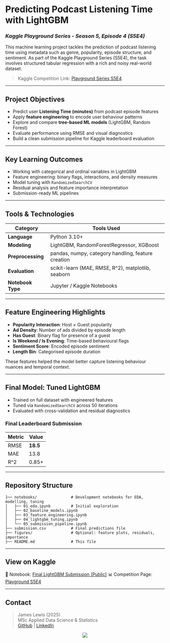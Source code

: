 # Predicting Podcast Listening Time with LightGBM
### *Kaggle Playground Series - Season 5, Episode 4 (S5E4)*

This machine learning project tackles the prediction of podcast listening time using metadata such as genre, popularity, episode structure, and sentiment. As part of the Kaggle Playground Series (S5E4), the task involves structured tabular regression with a rich and noisy real-world dataset.

> Kaggle Competition Link: [Playground Series S5E4](https://www.kaggle.com/competitions/playground-series-s5e4)

---

## Project Objectives
- Predict user **Listening Time (minutes)** from podcast episode features
- Apply **feature engineering** to encode user behaviour patterns
- Explore and compare **tree-based ML models** (LightGBM, Random Forest)
- Evaluate performance using RMSE and visual diagnostics
- Build a clean submission pipeline for Kaggle leaderboard evaluation

---

## Key Learning Outcomes
- Working with categorical and ordinal variables in LightGBM
- Feature engineering: binary flags, interactions, and density measures
- Model tuning with `RandomizedSearchCV`
- Residual analysis and feature importance interpretation
- Submission-ready ML pipelines

---

## Tools & Technologies
| Category           | Tools Used                                                  |
|--------------------|-------------------------------------------------------------|
| **Language**       | Python 3.10+                                                |
| **Modeling**       | LightGBM, RandomForestRegressor, XGBoost         |
| **Preprocessing**  | pandas, numpy, category handling, feature creation          |
| **Evaluation**     | scikit-learn (MAE, RMSE, R^2), matplotlib, seaborn          |
| **Notebook Type**  | Jupyter / Kaggle Notebooks                                  |

---

## Feature Engineering Highlights
- **Popularity Interaction**: Host × Guest popularity
- **Ad Density**: Number of ads divided by episode length
- **Has Guest**: Binary flag for presence of a guest
- **Is Weekend / Is Evening**: Time-based behavioural flags
- **Sentiment Score**: Encoded episode sentiment
- **Length Bin**: Categorised episode duration

These features helped the model better capture listening behaviour nuances and temporal context.

---

## Final Model: Tuned LightGBM
- Trained on full dataset with engineered features
- Tuned via `RandomizedSearchCV` across 50 iterations
- Evaluated with cross-validation and residual diagnostics

### Final Leaderboard Submission
| Metric | Value    |
|--------|----------|
| RMSE   | **18.5** |
| MAE    | 13.8     |
| R^2    | 0.85+    |

---

## Repository Structure
```
├── notebooks/               # Development notebooks for EDA, modelling, tuning
│   ├── 01_eda.ipynb         # Initial exploration
│   ├── 02_baseline_models.ipynb
│   ├── 03_feature_engineering.ipynb
│   ├── 04_lightgbm_tuning.ipynb
│   └── 05_submission_pipeline.ipynb
├── submission.csv           # Final predictions file
├── figures/                 # Optional: feature plots, residuals, importance
├── README.md                # This file
```

---

## View on Kaggle
📘 Notebook: [Final LightGBM Submission (Public)](https://www.kaggle.com/code/jameslewis066/predict-podcast-listening-time-ps-5-4)
📊 Competition Page: [Playground S5E4](https://www.kaggle.com/competitions/playground-series-s5e4)

---

## Contact
> James Lewis (2025)  
> MSc Applied Data Science & Statistics  
> [GitHub](https://github.com/KetchupJL) | [LinkedIn](https://www.linkedin.com/in/james-lewis3/)

<p align="center">
  <img src="https://img.shields.io/badge/Kaggle%20Competition-Podcast%20Listening%20Prediction-blue?style=for-the-badge"/>
</p>

